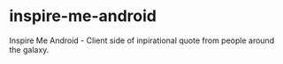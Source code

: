 # inspire-me-android
Inspire Me Android - Client side of inpirational quote from people around the galaxy.
